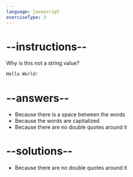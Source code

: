 ```yaml
---
language: javascript
exerciseType: 3
---
```


# --instructions--

Why is this not a string value?
```javascript
Hello World!
```

# --answers--

- Because there is a space between the words
- Because the words are capitalized
- Because there are no double quotes around it

# --solutions--

- Because there are no double quotes around it
